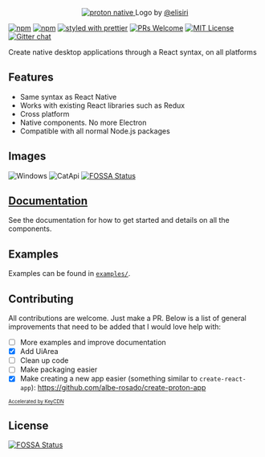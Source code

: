 <p align="center">
  <a href="https://proton-native.js.org">
    <img alt="proton native" src="http://protonnative-af51.kxcdn.com/images/logo_black.svg?">
  </a>
  Logo by <a href="https://twitter.com/elisiri_">@elisiri</a>
</p>

[![npm](https://img.shields.io/npm/v/proton-native.svg)](https://www.npmjs.com/package/proton-native)
[![npm](https://img.shields.io/npm/dm/proton-native.svg)](https://www.npmjs.com/package/proton-native)
[![styled with prettier](https://img.shields.io/badge/styled_with-prettier-ff69b4.svg)](https://github.com/prettier/prettier)
[![PRs Welcome](https://img.shields.io/badge/PRs-welcome-brightgreen.svg)](http://makeapullrequest.com)
[![MIT License](https://img.shields.io/github/license/kusti8/proton-native.svg)](https://github.com/kusti8/proton-native/blob/master/LICENSE)
[![Gitter chat](https://badges.gitter.im/gitterHQ/gitter.png)](https://gitter.im/Proton-Native)

Create native desktop applications through a React syntax, on all platforms

## Features

* Same syntax as React Native
* Works with existing React libraries such as Redux
* Cross platform
* Native components. No more Electron
* Compatible with all normal Node.js packages

## Images

![Windows](http://protonnative-af51.kxcdn.com/images/windows_example.png)
![CatApi](http://protonnative-af51.kxcdn.com/images/CatApi.gif)
[![FOSSA Status](https://app.fossa.io/api/projects/git%2Bgithub.com%2Fkusti8%2Fproton-native.svg?type=shield)](https://app.fossa.io/projects/git%2Bgithub.com%2Fkusti8%2Fproton-native?ref=badge_shield)

## [Documentation](https://proton-native.js.org)

See the documentation for how to get started and details on all the components.

## Examples

Examples can be found in [`examples/`](https://github.com/kusti8/proton-native/tree/master/examples).

## Contributing

All contributions are welcome. Just make a PR. Below is a list of general improvements that need to be added that I would love help with:

* [ ] More examples and improve documentation
* [x] Add UiArea
* [ ] Clean up code
* [ ] Make packaging easier
* [x] Make creating a new app easier (something similar to `create-react-app`): https://github.com/albe-rosado/create-proton-app

<a href="https://www.keycdn.com/"><sub><sup>Accelerated by KeyCDN</sup></sub></a>


## License
[![FOSSA Status](https://app.fossa.io/api/projects/git%2Bgithub.com%2Fkusti8%2Fproton-native.svg?type=large)](https://app.fossa.io/projects/git%2Bgithub.com%2Fkusti8%2Fproton-native?ref=badge_large)